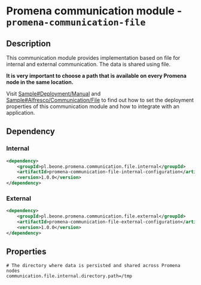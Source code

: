 # Promena communication module - `promena-communication-file`

## Description
This communication module provides implementation based on file for internal and external communication. The data is shared using file.

**It is very important to choose a path that is available on every Promena node in the same location.**

Visit [Sample#Deployment/Manual](https://gitlab.office.beone.pl/promena/promena-sample#manual) and [Sample#Alfresco/Communication/File](https://gitlab.office.beone.pl/promena/promena-sample#file) to find out how to set the deployment properties of this communication module and how to integrate with an application.

## Dependency
### Internal
```xml
<dependency>
    <groupId>pl.beone.promena.communication.file.internal</groupId>
    <artifactId>promena-communication-file-internal-configuration</artifactId>
    <version>1.0.0</version>
</dependency>
```

### External
```xml
<dependency>
    <groupId>pl.beone.promena.communication.file.external</groupId>
    <artifactId>promena-communication-file-external-configuration</artifactId>
    <version>1.0.0</version>
</dependency>
```

## Properties
```properties
# The directory where data is persisted and shared across Promena nodes
communication.file.internal.directory.path=/tmp
```